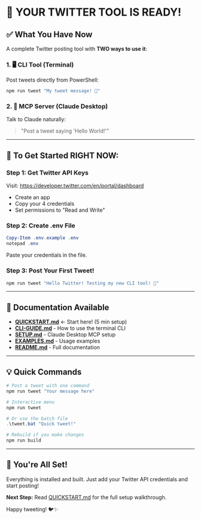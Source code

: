 # 🎯 YOUR TWITTER TOOL IS READY!

## ✅ What You Have Now

A complete Twitter posting tool with **TWO ways to use it**:

### 1. 🖥️ CLI Tool (Terminal)
Post tweets directly from PowerShell:
```powershell
npm run tweet "My tweet message! 🚀"
```

### 2. 🤖 MCP Server (Claude Desktop)
Talk to Claude naturally:
> "Post a tweet saying 'Hello World!'"

---

## 🚀 To Get Started RIGHT NOW:

### Step 1: Get Twitter API Keys
Visit: https://developer.twitter.com/en/portal/dashboard
- Create an app
- Copy your 4 credentials
- Set permissions to "Read and Write"

### Step 2: Create .env File
```powershell
Copy-Item .env.example .env
notepad .env
```
Paste your credentials in the file.

### Step 3: Post Your First Tweet!
```powershell
npm run tweet "Hello Twitter! Testing my new CLI tool! 🚀"
```

---

## 📖 Documentation Available

- **[QUICKSTART.md](QUICKSTART.md)** ← Start here! (5 min setup)
- **[CLI-GUIDE.md](CLI-GUIDE.md)** - How to use the terminal CLI
- **[SETUP.md](SETUP.md)** - Claude Desktop MCP setup
- **[EXAMPLES.md](EXAMPLES.md)** - Usage examples
- **[README.md](README.md)** - Full documentation

---

## 💡 Quick Commands

```powershell
# Post a tweet with one command
npm run tweet "Your message here"

# Interactive menu
npm run tweet

# Or use the batch file
.\tweet.bat "Quick tweet!"

# Rebuild if you make changes
npm run build
```

---

## 🎉 You're All Set!

Everything is installed and built. Just add your Twitter API credentials and start posting!

**Next Step:** Read [QUICKSTART.md](QUICKSTART.md) for the full setup walkthrough.

Happy tweeting! 🐦✨
